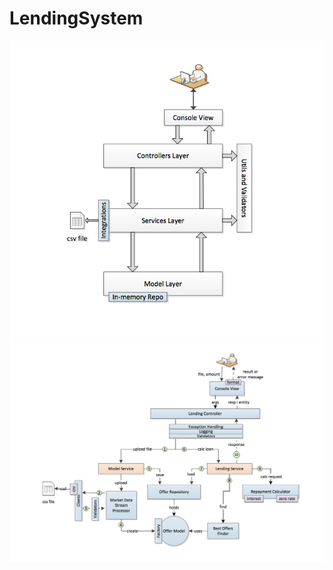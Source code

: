 # LendingSystem
<p align="center">
	<img src="docs/HL Architecture.png" alt="HL Architecture">
		<img src="docs/Request Processing Flow.png" alt="Request Processing Flow">

</p>
